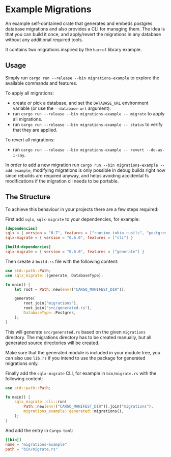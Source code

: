 # Example Migrations

An example self-contained crate that generates and embeds postgres database migrations and also provides a CLI for managing them.
The idea is that you can build it once, and apply/revert the migrations in any database without any additional required tools.

It contains two migrations inspired by the `barrel` library example.

## Usage

Simply run `cargo run --release --bin migrations-example` to explore the available commands and features.

To apply all migrations:

- create or pick a database, and set the `DATABASE_URL` environment variable (or use the `--database-url` argument).
- run `cargo run --release --bin migrations-example -- migrate` to apply all migrations.
- run `cargo run --release --bin migrations-example -- status` to verify that they are applied.

To revert all migrations:

- run `cargo run --release --bin migrations-example -- revert --do-as-i-say`.

In order to add a new migration run `cargo run --bin migrations-example -- add example`, modifying migrations is only possible in debug builds right now since rebuilds are required anyway, and helps avoiding accidental fs modifications if the migration cli needs to be portable.

## The Structure

To achieve this behaviour in your projects there are a few steps required:

First add `sqlx`, `sqlx-migrate` to your dependencies, for example:

```toml
[dependencies]
sqlx = { version = "0.7", features = ["runtime-tokio-rustls", "postgres"] }
sqlx-migrate = { version = "0.6.0", features = ["cli"] }

[build-dependencies]
sqlx-migrate = { version = "0.6.0", features = ["generate"] }
```

Then create a `build.rs` file with the following content:

```rs
use std::path::Path;
use sqlx_migrate::{generate, DatabaseType};

fn main() {
    let root = Path::new(env!("CARGO_MANIFEST_DIR"));

    generate(
        root.join("migrations"),
        root.join("src/generated.rs"),
        DatabaseType::Postgres,
    );
}
```

This will generate `src/generated.rs` based on the given `migrations` directory.
The migrations directory has to be created manually, but all generated source directories will be created.

Make sure that the generated module is included in your module tree, you can also use `lib.rs` if you intend to use the package for generated migrations only.

Finally add the `sqlx-migrate` CLI, for example in `bin/migrate.rs` with the following content:

```rs
use std::path::Path;

fn main() {
    sqlx_migrate::cli::run(
        Path::new(env!("CARGO_MANIFEST_DIR")).join("migrations"),
        migrations_example::generated::migrations(),
    );
}
```

And add the entry in `Cargo.toml`:

```toml
[[bin]]
name = "migrations-example"
path = "bin/migrate.rs"
```
